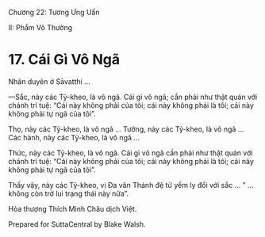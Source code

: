  

Chương 22: Tương Ưng Uẩn

II: Phẩm Vô Thường

# 17\. Cái Gì Vô Ngã

Nhân duyên ở Sāvatthi …

—Sắc, này các Tỷ-kheo, là vô ngã. Cái gì vô ngã; cần phải như thật quán với chánh trí tuệ: “Cái này không phải của tôi; cái này không phải là tôi; cái này không phải tự ngã của tôi”.

Thọ, này các Tỷ-kheo, là vô ngã … Tưởng, này các Tỷ-kheo, là vô ngã … Các hành, này các Tỷ-kheo, là vô ngã …

Thức, này các Tỷ-kheo, là vô ngã. Cái gì vô ngã cần phải như thật quán với chánh trí tuệ: “Cái này không phải của tôi; cái này không phải là tôi; cái này không phải tự ngã của tôi”.

Thấy vậy, này các Tỷ-kheo, vị Ða văn Thánh đệ tử yếm ly đối với sắc … ” … không còn trở lui trạng thái này nữa”.

Hòa thượng Thích Minh Châu dịch Việt.

Prepared for SuttaCentral by Blake Walsh.